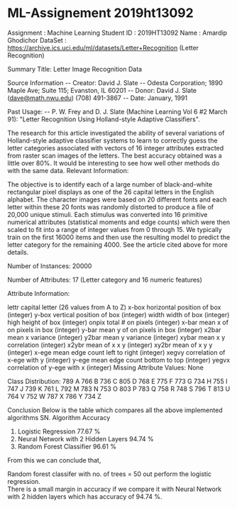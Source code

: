 # ML-Assignement 2019ht13092

Assignment : Machine Learning
Student ID : 2019HT13092
Name : Amardip Ghodichor
DataSet : https://archive.ics.uci.edu/ml/datasets/Letter+Recognition (Letter Recognition)

Summary
Title: Letter Image Recognition Data

Source Information -- Creator: David J. Slate -- Odesta Corporation; 1890 Maple Ave; Suite 115; Evanston, IL 60201 -- Donor: David J. Slate (dave@math.nwu.edu) (708) 491-3867
-- Date: January, 1991

Past Usage: -- P. W. Frey and D. J. Slate (Machine Learning Vol 6 #2 March 91): "Letter Recognition Using Holland-style Adaptive Classifiers".

The research for this article investigated the ability of several
	variations of Holland-style adaptive classifier systems to learn to
	correctly guess the letter categories associated with vectors of 16
	integer attributes extracted from raster scan images of the letters.
	The best accuracy obtained was a little over 80%.  It would be
	interesting to see how well other methods do with the same data.
Relevant Information:

The objective is to identify each of a large number of black-and-white rectangular pixel displays as one of the 26 capital letters in the English alphabet. The character images were based on 20 different fonts and each letter within these 20 fonts was randomly distorted to produce a file of 20,000 unique stimuli. Each stimulus was converted into 16 primitive numerical attributes (statistical moments and edge counts) which were then scaled to fit into a range of integer values from 0 through 15. We typically train on the first 16000 items and then use the resulting model to predict the letter category for the remaining 4000. See the article cited above for more details.

Number of Instances: 20000

Number of Attributes: 17 (Letter category and 16 numeric features)

Attribute Information:

lettr capital letter (26 values from A to Z)
x-box horizontal position of box (integer)
y-box vertical position of box (integer)
width width of box (integer)
high height of box (integer)
onpix total # on pixels (integer)
x-bar mean x of on pixels in box (integer)
y-bar mean y of on pixels in box (integer)
x2bar mean x variance (integer)
y2bar mean y variance (integer)
xybar mean x y correlation (integer)
x2ybr mean of x x y (integer)
xy2br mean of x y y (integer)
x-ege mean edge count left to right (integer)
xegvy correlation of x-ege with y (integer)
y-ege mean edge count bottom to top (integer)
yegvx correlation of y-ege with x (integer)
Missing Attribute Values: None

Class Distribution: 789 A 766 B 736 C 805 D 768 E 775 F 773 G 734 H 755 I 747 J 739 K 761 L 792 M 783 N 753 O 803 P 783 Q 758 R 748 S 796 T 813 U 764 V 752 W 787 X 786 Y 734 Z



Conclusion
Below is the table which compares all the above implemented algorithms
SN.	Algorithm	Accuracy
1.	Logistic Regression	77.67 %
2.	Neural Network with 2 Hidden Layers	94.74 %
3.	Random Forest Classifier	96.61 %


From this we can conclude that, 

Random forest classifer with no. of trees = 50 out perform the logistic regression. <br>
There is a small margin in accuracy if we compare it with Neural Network with 2 hidden layers which has accuracy of 94.74 %.
 

